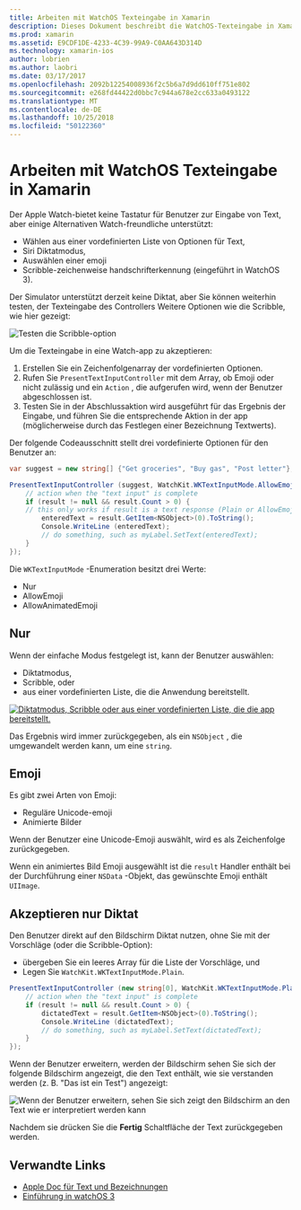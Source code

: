 ```yaml
---
title: Arbeiten mit WatchOS Texteingabe in Xamarin
description: Dieses Dokument beschreibt die WatchOS-Texteingabe in Xamarin. Es erläutert die PresentTextInputController Methode schreiben, nur-Text, Emojis und Diktat.
ms.prod: xamarin
ms.assetid: E9CDF1DE-4233-4C39-99A9-C0AA643D314D
ms.technology: xamarin-ios
author: lobrien
ms.author: laobri
ms.date: 03/17/2017
ms.openlocfilehash: 2092b12254008936f2c5b6a7d9dd610ff751e802
ms.sourcegitcommit: e268fd44422d0bbc7c944a678e2cc633a0493122
ms.translationtype: MT
ms.contentlocale: de-DE
ms.lasthandoff: 10/25/2018
ms.locfileid: "50122360"
---
```

# <a name="working-with-watchos-text-input-in-xamarin"></a>Arbeiten mit WatchOS Texteingabe in Xamarin

Der Apple Watch-bietet keine Tastatur für Benutzer zur Eingabe von Text, aber einige Alternativen Watch-freundliche unterstützt:

- Wählen aus einer vordefinierten Liste von Optionen für Text,
- Siri Diktatmodus,
- Auswählen einer emoji
- Scribble-zeichenweise handschrifterkennung (eingeführt in WatchOS 3).

Der Simulator unterstützt derzeit keine Diktat, aber Sie können weiterhin testen, der Texteingabe des Controllers Weitere Optionen wie die Scribble, wie hier gezeigt:

![](text-input-images/textinput-sml.png "Testen die Scribble-option")

Um die Texteingabe in eine Watch-app zu akzeptieren:

1. Erstellen Sie ein Zeichenfolgenarray der vordefinierten Optionen.
2. Rufen Sie `PresentTextInputController` mit dem Array, ob Emoji oder nicht zulässig und ein `Action` , die aufgerufen wird, wenn der Benutzer abgeschlossen ist.
3. Testen Sie in der Abschlussaktion wird ausgeführt für das Ergebnis der Eingabe, und führen Sie die entsprechende Aktion in der app (möglicherweise durch das Festlegen einer Bezeichnung Textwerts).

Der folgende Codeausschnitt stellt drei vordefinierte Optionen für den Benutzer an:

```csharp
var suggest = new string[] {"Get groceries", "Buy gas", "Post letter"};

PresentTextInputController (suggest, WatchKit.WKTextInputMode.AllowEmoji, (result) => {
    // action when the "text input" is complete
    if (result != null && result.Count > 0) {
    // this only works if result is a text response (Plain or AllowEmoji)
        enteredText = result.GetItem<NSObject>(0).ToString();
        Console.WriteLine (enteredText);
        // do something, such as myLabel.SetText(enteredText);
    }
});
```

Die `WKTextInputMode` -Enumeration besitzt drei Werte:

- Nur
- AllowEmoji
- AllowAnimatedEmoji

## <a name="plain"></a>Nur

Wenn der einfache Modus festgelegt ist, kann der Benutzer auswählen:

- Diktatmodus,
- Scribble, oder
- aus einer vordefinierten Liste, die die Anwendung bereitstellt.

[![](text-input-images/plain-scribble-sml.png "Diktatmodus, Scribble oder aus einer vordefinierten Liste, die die app bereitstellt.")](text-input-images/plain-scribble.png#lightbox)

Das Ergebnis wird immer zurückgegeben, als ein `NSObject` , die umgewandelt werden kann, um eine `string`.

## <a name="emoji"></a>Emoji

Es gibt zwei Arten von Emoji:

- Reguläre Unicode-emoji
- Animierte Bilder

Wenn der Benutzer eine Unicode-Emoji auswählt, wird es als Zeichenfolge zurückgegeben.

Wenn ein animiertes Bild Emoji ausgewählt ist die `result` Handler enthält bei der Durchführung einer `NSData` -Objekt, das gewünschte Emoji enthält `UIImage`.

## <a name="accepting-dictation-only"></a>Akzeptieren nur Diktat

Den Benutzer direkt auf den Bildschirm Diktat nutzen, ohne Sie mit der Vorschläge (oder die Scribble-Option):

- übergeben Sie ein leeres Array für die Liste der Vorschläge, und
- Legen Sie `WatchKit.WKTextInputMode.Plain`.

```csharp
PresentTextInputController (new string[0], WatchKit.WKTextInputMode.Plain, (result) => {
    // action when the "text input" is complete
    if (result != null && result.Count > 0) {
        dictatedText = result.GetItem<NSObject>(0).ToString();
        Console.WriteLine (dictatedText);
        // do something, such as myLabel.SetText(dictatedText);
    }
});
```

Wenn der Benutzer erweitern, werden der Bildschirm sehen Sie sich der folgende Bildschirm angezeigt, die den Text enthält, wie sie verstanden werden (z. B. "Das ist ein Test") angezeigt:

![](text-input-images/dictation.png "Wenn der Benutzer erweitern, sehen Sie sich zeigt den Bildschirm an den Text wie er interpretiert werden kann")

Nachdem sie drücken Sie die **Fertig** Schaltfläche der Text zurückgegeben werden.



## <a name="related-links"></a>Verwandte Links

- [Apple Doc für Text und Bezeichnungen](https://developer.apple.com/library/ios/documentation/General/Conceptual/WatchKitProgrammingGuide/TextandLabels.html)
- [Einführung in watchOS 3](~/ios/watchos/platform/introduction-to-watchos3/index.md)
